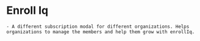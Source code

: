 # Enroll Iq
    - A different subscription modal for different organizations. Helps organizations to manage the members and help them grow with enrollIq.